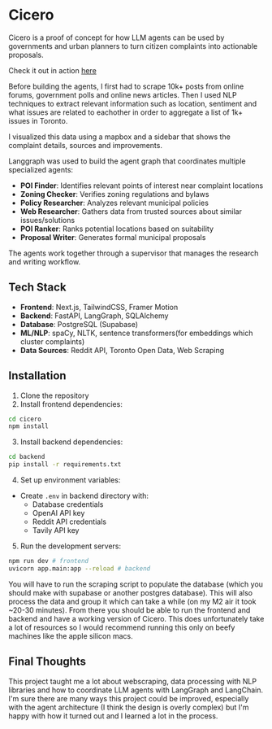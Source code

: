 # Cicero

Cicero is a proof of concept for how LLM agents can be used by governments and urban planners to turn citizen complaints into actionable proposals. 

Check it out in action [here](https://www.youtube.com/watch?v=NLCgRhxzia4)

Before building the agents, I first had to scrape 10k+ posts from online forums, government polls and online news articles. Then I used NLP techniques to extract relevant information such as location, sentiment and what issues are related to eachother in order to aggregate a list of 1k+ issues in Toronto.

I visualized this data using a mapbox and a sidebar that shows the complaint details, sources and improvements.

Langgraph was used to build the agent graph that coordinates multiple specialized agents:

- **POI Finder**: Identifies relevant points of interest near complaint locations
- **Zoning Checker**: Verifies zoning regulations and bylaws
- **Policy Researcher**: Analyzes relevant municipal policies
- **Web Researcher**: Gathers data from trusted sources about similar issues/solutions
- **POI Ranker**: Ranks potential locations based on suitability
- **Proposal Writer**: Generates formal municipal proposals

The agents work together through a supervisor that manages the research and writing workflow.

## Tech Stack

- **Frontend**: Next.js, TailwindCSS, Framer Motion
- **Backend**: FastAPI, LangGraph, SQLAlchemy
- **Database**: PostgreSQL (Supabase)
- **ML/NLP**: spaCy, NLTK, sentence transformers(for embeddings which cluster complaints)
- **Data Sources**: Reddit API, Toronto Open Data, Web Scraping


## Installation

1. Clone the repository
2. Install frontend dependencies:

```bash
cd cicero
npm install
```

3. Install backend dependencies:

```bash
cd backend
pip install -r requirements.txt
```

4. Set up environment variables:
- Create `.env` in backend directory with:
  - Database credentials
  - OpenAI API key
  - Reddit API credentials
  - Tavily API key

5. Run the development servers:

```bash
npm run dev # frontend
uvicorn app.main:app --reload # backend
```

You will have to run the scraping script to populate the database (which you should make with supabase or another postgres database). This will also process the data and group it which can take a while (on my M2 air it took ~20-30 minutes). From there you should be able to run the frontend and backend and have a working version of Cicero. This does unfortunately take a lot of resources so I would recommend running this only on beefy machines like the apple silicon macs.

## Final Thoughts

This project taught me a lot about webscraping, data processing with NLP libraries and how to coordinate LLM agents with LangGraph and LangChain. I'm sure there are many ways this project could be improved, especially with the agent architecture (I think the design is overly complex) but I'm happy with how it turned out and I learned a lot in the process.